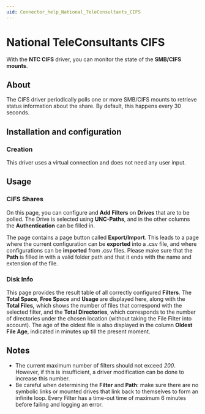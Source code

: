```yaml
---
uid: Connector_help_National_TeleConsultants_CIFS
---
```


# National TeleConsultants CIFS

With the **NTC CIFS** driver, you can monitor the state of the **SMB/CIFS mounts**.

## About

The CIFS driver periodically polls one or more SMB/CIFS mounts to retrieve status information about the share. By default, this happens every 30 seconds.

## Installation and configuration

### Creation

This driver uses a virtual connection and does not need any user input.

## Usage

### CIFS Shares

On this page, you can configure and **Add Filters** on **Drives** that are to be polled. The Drive is selected using **UNC-Paths**, and in the other columns the **Authentication** can be filled in.

The page contains a page button called **Export/Import**. This leads to a page where the current configuration can be **exported** into a .csv file, and where configurations can be **imported** from .csv files. Please make sure that the **Path** is filled in with a valid folder path and that it ends with the name and extension of the file.

### Disk Info

This page provides the result table of all correctly configured **Filters**. The **Total Space**, **Free Space** and **Usage** are displayed here, along with the **Total Files,** which shows the number of files that correspond with the selected filter, and the **Total Directories**, which corresponds to the number of directories under the chosen location (without taking the File Filter into account). The age of the oldest file is also displayed in the column **Oldest File Age**, indicated in minutes up till the present moment.

## Notes

- The current maximum number of filters should not exceed *200*. However, if this is insufficient, a driver modification can be done to increase this number.
- Be careful when determining the **Filter** and **Path**: make sure there are no symbolic links or mounted drives that link back to themselves to form an infinite loop. Every Filter has a time-out time of maximum 6 minutes before failing and logging an error.
